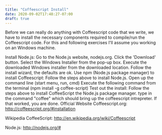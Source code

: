```yaml
---
title: "Coffeescript Install"
date: 2020-09-02T17:48:27-07:00
draft: true
---
```


Before we can really do anything with Coffeescript code that we write, we have to install the necessary components required to compile/run the Coffeescript code.  For this and following exercises I'll assume you working on an Windows machine.

Install Node.js:
Go to the Node.js website, nodejs.org.
Click the 'Download' button.
Select the Windows Installer from the pop-up box.
Execute the downloaded Windows installer from the downloaded location.
Follow the install wizard, the defaults are ok.
Use npm (Node.js package manager) to install Coffeescript:
Follow the steps above to install Node.js.
Open up the command line (start menu, run, cmd)
Execute the following command from the terminal (npm install -g coffee-script)
Test out the install:
Follow the steps above to install CoffeeScript the Node.js package manager.
type in the command "coffee" which should bring up the coffeescript intrepreter.
If that worked, you are done.
Official Website Coffeescript.org:
http://coffeescript.org/#installation

Wikipedia CoffeeScript:
http://en.wikipedia.org/wiki/Coffeescript

Node.js:
http://nodejs.org/#